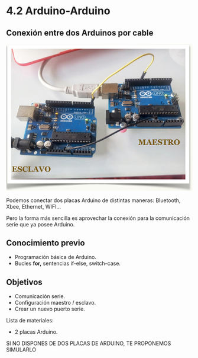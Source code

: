 # 4.2  Arduino-Arduino

## Conexión entre dos Arduinos por cable

![](../../.gitbook/assets/captura_de_pantalla_2015-04-03_a_las_19.25.10.png)

Podemos conectar dos placas Arduino de distintas maneras: Bluetooth, Xbee, Ethernet, WIFI...

Pero la forma más sencilla es aprovechar la conexión para la comunicación serie que ya posee Arduino.

## Conocimiento previo

* Programación básica de Arduino.
* Bucles **for,** sentencias if-else, switch-case.

## Objetivos

* Comunicación serie.
* Configuración maestro / esclavo.
* Crear un nuevo puerto serie.

Lista de materiales:

* 2 placas Arduino.

SI NO DISPONES DE DOS PLACAS DE ARDUINO, TE PROPONEMOS SIMULARLO

